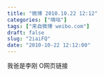 ```yaml
---
title: "微博 2010.10.22 12:12"
categories: ["嘀咕"]
tags: ["来自微博 weibo.com"]
draft: false
slug: "2iaiFQ"
date: "2010-10-22 12:12:00"
---
```


<p>我爸是李刚 O网页链接 ​​​​</p>
